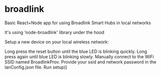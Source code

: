 # broadlink
Basic React+Node app for using Broadlink Smart Hubs in local networks

It's using 'node-broadlink' library under the hood

Setup a new device on your local wireless network:

Long press the reset button until the blue LED is blinking quickly.
Long press again until blue LED is blinking slowly.
Manually connect to the WiFi SSID named BroadlinkProv.
Provide your ssid and network password in the lanConfig.json file.
Run setup()
